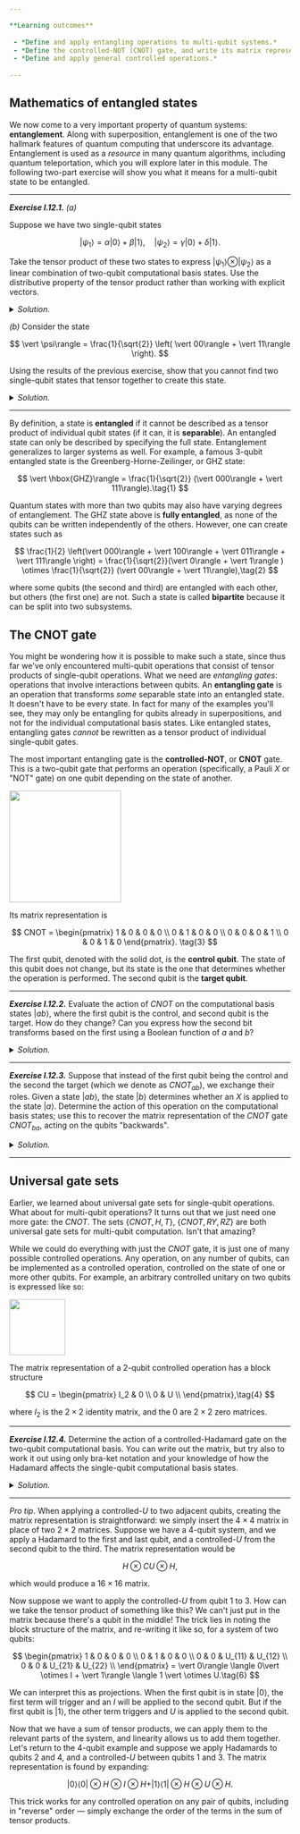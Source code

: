 ```yaml
---

**Learning outcomes**
 
 - *Define and apply entangling operations to multi-qubit systems.*
 - *Define the controlled-NOT (CNOT) gate, and write its matrix representation.*
 - *Define and apply general controlled operations.*
 
---
```


## Mathematics of entangled states

We now come to a very important property of quantum systems:
**entanglement**. Along with superposition, entanglement is one of the two
hallmark features of quantum computing that underscore its
advantage. Entanglement is used as a *resource* in many quantum algorithms,
including quantum teleportation, which you will explore later in this
module. The following two-part exercise will show you what it means for a
multi-qubit state to be entangled.

---

***Exercise I.12.1.*** *(a)*

Suppose we have two single-qubit states

$$
\vert \psi_1\rangle = \alpha \vert 0\rangle + \beta \vert 1 \rangle, \quad \vert \psi_2\rangle = \gamma \vert 0\rangle + \delta \vert 1\rangle.
$$

Take the tensor product of these two states to express $\vert \psi_1\rangle
\otimes \vert \psi_2\rangle$ as a linear combination of two-qubit computational
basis states. Use the distributive property of the tensor product rather than
working with explicit vectors.


<details>
  <summary><i>Solution.</i></summary>


The tensor product of these two states can be computed as follows:

$$
\begin{align*}
\vert \psi_1\rangle \otimes \vert \psi_2\rangle 
&= (\alpha \vert 0\rangle + \beta \vert 1 \rangle) \otimes (\gamma \vert 0\rangle + \delta \vert 1\rangle) \\
&= \alpha \vert 0\rangle \otimes  (\gamma \vert 0\rangle + \delta \vert 1\rangle) + \beta \vert 1 \rangle \otimes \left(\gamma \vert 0\rangle + \delta \vert 1\rangle \right) \\
&= \alpha \gamma \vert 00\rangle + \alpha\delta \vert 01\rangle + \beta\gamma\vert 10\rangle + \beta\delta\vert 11\rangle.
\end{align*}
$$

<div align="right"> ▢ </div>

</details>

*(b)* Consider the state

$$
\vert \psi\rangle = \frac{1}{\sqrt{2}} \left( \vert 00\rangle + \vert 11\rangle \right).
$$

Using the results of the previous exercise, show that you cannot find two single-qubit states
that tensor together to create this state.

<details>
  <summary><i>Solution.</i></summary>

We can see this as follows. Given the previous exercise, we need to find
$\alpha, \beta, \gamma, \delta$ that satisfy the following set of equations:

$$
\begin{align*}
 \alpha \gamma &= 1, \\
 \alpha \delta &= 0, \\
 \beta \gamma &= 0, \\
 \beta \delta &= 1.
\end{align*}
$$

Each variable appears in two equations, one of which is equal to 1, and the
other 0. But for any of the 0 ones to be true, we'd need at least one variable
to be 0, and that would immediately contradict the other equation it is
part of where the solution is 1. Therefore, there is no solution, and we can't
describe this state as two separate qubits, so they are entangled! ▢

</details>

---

By definition, a state is **entangled** if it cannot be described as a tensor
product of individual qubit states (if it can, it is **separable**). An entangled state
can only be described by specifying the full state. Entanglement generalizes to
larger systems as well. For example, a famous 3-qubit entangled state is the
Greenberg-Horne-Zeilinger, or GHZ state:

$$
\vert \hbox{GHZ}\rangle = \frac{1}{\sqrt{2}} (\vert 000\rangle + \vert 111\rangle).\tag{1}
$$

Quantum states with more than two qubits may also have varying degrees of
entanglement. The GHZ state above is **fully entangled**, as none of the qubits
can be written independently of the others. However, one can create states
such as


$$
\frac{1}{2} \left(\vert 000\rangle + \vert 100\rangle + \vert 011\rangle + \vert 111\rangle \right) =
\frac{1}{\sqrt{2}}(\vert 0\rangle + \vert 1\rangle ) \otimes \frac{1}{\sqrt{2}} (\vert 00\rangle + \vert 11\rangle),\tag{2} 
$$

where some qubits (the second and third) are entangled with each other,
but others (the first one) are not. Such a state is called **bipartite** because
it can be split into two subsystems.

## The CNOT gate

You might be wondering how it is possible to make such a state, since
thus far we've only encountered multi-qubit operations that consist of tensor
products of single-qubit operations. What we need are *entangling gates*:
operations that involve interactions between qubits. An **entangling gate** is
an operation that transforms *some* separable state into an entangled state. It
doesn't have to be every state. In fact for many of the examples you'll see,
they may only be entangling for qubits already in superpositions, and not for
the individual computational basis states. Like entangled states, entangling
gates *cannot* be rewritten as a tensor product of individual single-qubit
gates.

The most important entangling gate is the **controlled-NOT**, or **CNOT**
gate. This is a two-qubit gate that performs an operation (specifically, a Pauli
$X$ or "NOT" gate) on one qubit depending on the state of another.


<img src="pics/cnot.svg" width="200px">

Its matrix representation is 

$$
    CNOT = \begin{pmatrix}
    1 & 0 & 0 & 0 \\
    0 & 1 & 0 & 0 \\
    0 & 0 & 0 & 1 \\
    0 & 0 & 1 & 0
    \end{pmatrix}. \tag{3}
$$

The first qubit, denoted with the solid dot, is the **control qubit**. The state
of this qubit does not change, but its state is the one that determines whether
the operation is performed. The second qubit is the **target qubit**.


---

***Exercise I.12.2.*** Evaluate the action of $CNOT$ on the computational basis
   states $\vert ab\rangle$, where the first qubit is the control, and second
   qubit is the target. How do they change? Can you express how the second bit
   transforms based on the first using a Boolean function of $a$ and $b$?



<details>
  <summary><i>Solution.</i></summary>

<table style="align:center" cellspacing="20" cellpadding="15">
 <tr>
  <th> $\vert ab\rangle$ </th>
  <th> $CNOT_{ab}\vert ab\rangle$ </th>
 </tr>
 <tr>
  <td style="text-align:center"> $\vert 00\rangle$ </td>
  <td style="text-align:center"> $\vert 00\rangle$ </td>
 </tr>
 <tr>
  <td style="text-align:center"> $\vert 01\rangle$ </td>
  <td style="text-align:center">$\vert 01\rangle$ </td>
 </tr>
 <tr>
  <td style="text-align:center"> $\vert 10\rangle$ </td>
  <td style="text-align:center"> $\vert 11\rangle$ </td>
 </tr>
 <tr>
  <td style="text-align:center"> $\vert 11\rangle$ </td>
  <td style="text-align:center"> $\vert 10\rangle$ </td>
 </tr>
</table>

The $CNOT$ performs an effective XOR operation by adding the first bit to the
second bit modulo 2: $CNOT\vert ab\rangle = \vert a(b\oplus a)\rangle$. ▢

</details>

---

***Exercise I.12.3.*** Suppose that instead of the first qubit being the control
   and the second the target (which we denote as $CNOT_{ab}$), we exchange their
   roles. Given a state $\vert ab\rangle$, the state $\vert b\rangle$ determines
   whether an $X$ is applied to the state $\vert a \rangle$. Determine the action of this
   operation on the computational basis states; use this to recover the matrix
   representation of the $CNOT$ gate $CNOT_{ba}$, acting on the qubits "backwards".


<details>
  <summary><i>Solution.</i></summary>

<table style="align:center" cellspacing="20" cellpadding="15">
 <tr>
  <th> $\vert ab\rangle$ </th>
  <th> $CNOT_{ba}\vert ab\rangle$ </th>
 </tr>
 <tr>
  <td style="text-align:center">  $\vert 00\rangle$ </td>
  <td style="text-align:center">  $\vert 00\rangle$ </td>
 </tr>
 <tr>
  <td style="text-align:center">  $\vert 01\rangle$ </td>
  <td style="text-align:center">  $\vert 11\rangle$ </td>
 </tr>
 <tr>
  <td style="text-align:center">  $\vert 10\rangle$ </td>
  <td style="text-align:center">  $\vert 10\rangle$ </td>
 </tr>
 <tr>
  <td style="text-align:center">  $\vert 11\rangle$ </td>
  <td style="text-align:center">  $\vert 01\rangle$ </td>
 </tr>
</table>

Note that $CNOT$ simply permutes the basis states. We can write this in matrix
form as

$$
    \hbox{CNOT} = \begin{pmatrix}
    1 & 0 & 0 & 0 \\
    0 & 0 & 0 & 1 \\
    0 & 0 & 1 & 0 \\
    0 & 1 & 0 & 0
    \end{pmatrix}.
$$

<div align="right"> ▢ </div>

</details>

---

## Universal gate sets

Earlier, we learned about universal gate sets for single-qubit operations. What
about for multi-qubit operations? It turns out that we just need one more gate:
the $CNOT$. The sets $\{CNOT, H, T\}$, $\{CNOT, RY, RZ\}$ are both universal gate
sets for multi-qubit computation. Isn't that amazing?

While we could do everything with just the $CNOT$ gate, it is just one of many possible
controlled operations. Any operation, on any number of qubits, can be
implemented as a controlled operation, controlled on the state of one or more
other qubits. For example, an arbitrary controlled unitary on two qubits is
expressed like so:


<img src="pics/cu.svg" width="100px">

The matrix representation of a 2-qubit controlled operation has a block
structure

$$
    CU = \begin{pmatrix}
    I_2 & 0 \\
    0 & U \\
    \end{pmatrix},\tag{4}
$$

where $I_2$ is the $2\times 2$ identity matrix, and the $0$ are $2\times 2$ zero
matrices.

---

***Exercise I.12.4.*** Determine the action of a controlled-Hadamard gate on the
   two-qubit computational basis. You can write out the matrix, but try also to
   work it out using only bra-ket notation and your knowledge of how the Hadamard
   affects the single-qubit computational basis states.


<details>
  <summary><i>Solution.</i></summary>

<table style="align:center" cellspacing="20" cellpadding="15">
 <tr>
  <th> $\vert ab\rangle$ </th>
  <th> $CH\vert ab\rangle$ </th>
 </tr>
 <tr>
  <td style="text-align:center">  $\vert 00\rangle$ </td>
  <td style="text-align:center">  $\vert 00\rangle$ </td>
 </tr>
 <tr>
  <td style="text-align:center">  $\vert 01\rangle$ </td>
  <td style="text-align:center">  $\vert 01\rangle$ </td>
 </tr>
 <tr>
  <td style="text-align:center">  $\vert 10\rangle$ </td>
  <td style="text-align:center">  $\frac{1}{\sqrt{2}}(\vert 10\rangle + \vert 11\rangle)$ </td>
 </tr>
 <tr>
  <td style="text-align:center">  $\vert 11\rangle$ </td>
  <td style="text-align:center">  $\frac{1}{\sqrt{2}}(\vert 10\rangle - \vert 11\rangle)$ </td>
 </tr>
</table>

<div align="right"> ▢ </div>

</details>

---

*Pro tip*. When applying a controlled-$U$ to two adjacent qubits, creating the
 matrix representation is straightforward: we simply insert the $4\times 4$
 matrix in place of two $2 \times 2$ matrices. Suppose we have a 4-qubit system,
 and we apply a Hadamard to the first and last qubit, and a controlled-$U$ from
 the second qubit to the third. The matrix representation would be

$$
 H \otimes CU \otimes H,\tag{5}
$$

which would produce a $16\times 16$ matrix. 

Now suppose we want to apply the controlled-$U$ from qubit 1 to 3. How can we
take the tensor product of something like this? We can't just put in the
matrix because there's a qubit in the middle! The trick lies in noting the block
structure of the matrix, and re-writing it like so, for a system of two qubits:

$$
\begin{pmatrix}
 1 & 0 & 0 & 0 \\
 0 & 1 & 0 & 0 \\
 0 & 0 & U_{11} & U_{12} \\
 0 & 0 & U_{21} & U_{22} \\
\end{pmatrix} = 
\vert 0\rangle \langle 0\vert  \otimes I + \vert 1\rangle \langle 1 \vert  \otimes U.\tag{6}
$$

We can interpret this as projections. When the first qubit is in state $\vert
0\rangle$, the first term will trigger and an $I$ will be applied to the second
qubit. But if the first qubit is $\vert 1\rangle$, the other term triggers and
$U$ is applied to the second qubit.

Now that we have a sum of tensor products, we can apply them to the relevant
parts of the system, and linearity allows us to add them together. Let's return
to the 4-qubit example and suppose we apply Hadamards to qubits 2 and 4, and a
controlled-$U$ between qubits 1 and 3. The matrix representation is found by
expanding:

$$
\vert 0\rangle \langle 0\vert  \otimes H \otimes I \otimes H + \vert 1\rangle \langle 1\vert  \otimes H \otimes U \otimes H.\tag{7}
$$

This trick works for any controlled operation on any pair of qubits, including
in "reverse" order — simply exchange the order of the terms in the sum of tensor
products.